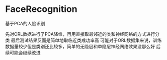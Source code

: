 # FaceRecognition
基于PCA的人脸识别

先对ORL数据进行了PCA降维，再用直接取最邻近的类和神经网络的方式进行分类
最后测试结果反而是简单地取临近类成功率高
可能对于ORL数据集来说，训练数据量较少但是类别还比较多，简单的无隐层和单隐层神经网络效果没那么好
后续可能会继续改进
